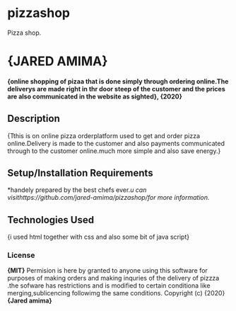 # pizzashop
Pizza shop.
# {JARED AMIMA}
#### {online shopping of pizaa that is done simply through ordering online.The deliverys are made right in thr door steep of the customer and the prices are also communicated in the website as sighted}, {2020}
## Description
{Tthis is on online pizza orderplatform used to get and order pizza online.Delivery is made to the customer and also payments communicated through to the customer online.much more simple and also save energy.}
## Setup/Installation Requirements
*handely prepared by the best chefs ever.*u can visithttps://github.com/jared-amima/pizzashop/for more information.*
## Technologies Used
{i used html together with css and also some bit of java script}
### License
**{MIT}**
Permision is here by granted to anyone using this software for purposes of making orders and making inquries of the delivery of pizzza .the sofware has restrictions and is modified to certain conditiona like merging,sublicencing followimg the same conditions.
Copyright (c) {2020} **{Jared amima}**
  
